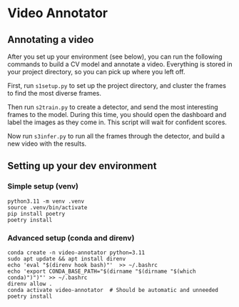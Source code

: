 # Video Annotator

## Annotating a video

After you set up your environment (see below), you can run the following commands to build a CV model and annotate a video.  Everything is stored in your project directory, so you can pick up where you left off.

First, run `s1setup.py` to set up the project directory, and cluster the frames to find the most diverse frames.

Then run `s2train.py` to create a detector, and send the most interesting frames to the model.  During this time, you should open the dashboard and label the images as they come in.  This script will wait for confident scores.

Now run `s3infer.py` to run all the frames through the detector, and build a new video with the results.

## Setting up your dev environment

### Simple setup (venv)

```
python3.11 -m venv .venv
source .venv/bin/activate
pip install poetry
poetry install
```

### Advanced setup (conda and direnv)

```
conda create -n video-annotator python=3.11
sudo apt update && apt install direnv
echo 'eval "$(direnv hook bash)"'  >> ~/.bashrc
echo 'export CONDA_BASE_PATH="$(dirname "$(dirname "$(which conda)")")"' >> ~/.bashrc
direnv allow .
conda activate video-annotator  # Should be automatic and unneeded
poetry install
```
